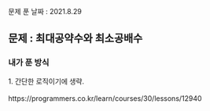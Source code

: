 문제 푼 날짜 : 2021.8.29

<h2>문제 : 최대공약수와 최소공배수</h2>

<h3>내가 푼 방식</h3>
<div>1. 간단한 로직이기에 생략.</div>
<br>
https://programmers.co.kr/learn/courses/30/lessons/12940